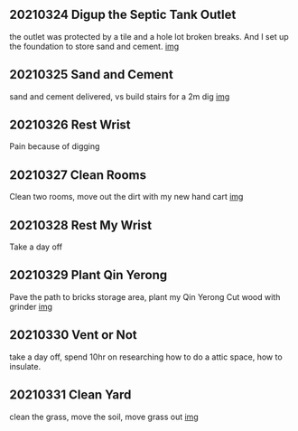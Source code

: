 ## 20210324 Digup the Septic Tank Outlet
the outlet was protected by a tile and a hole lot broken breaks. And I set up
the foundation to store sand and cement. [img](imgs/20210324/)

## 20210325 Sand and Cement
sand and cement delivered, vs build stairs for a 2m dig [img](imgs/20210325/)

## 20210326 Rest Wrist
Pain because of digging

## 20210327 Clean Rooms
Clean two rooms, move out the dirt with my new hand cart [img](imgs/20210327/)

## 20210328 Rest My Wrist
Take a day off

## 20210329 Plant Qin Yerong
Pave the path to bricks storage area, plant my Qin Yerong
Cut wood with grinder [img](imgs/20210329/)

## 20210330 Vent or Not
take a day off, spend 10hr on researching how to do a attic space, how to
insulate.

## 20210331 Clean Yard
clean the grass, move the soil, move grass out
[img](imgs/20210331/)
